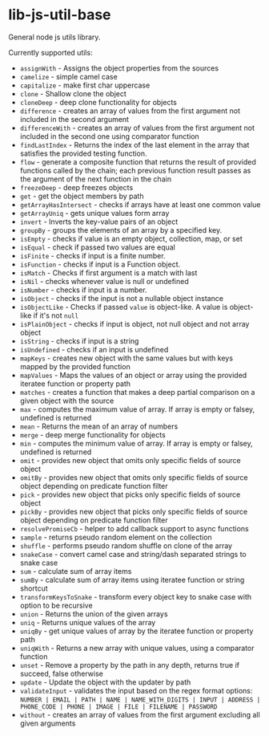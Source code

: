 # lib-js-util-base

General node js utils library.

Currently supported utils:
- `assignWith` - Assigns the object properties from the sources
- `camelize` - simple camel case
- `capitalize` - make first char uppercase
- `clone` - Shallow clone the object
- `cloneDeep` - deep clone functionality for objects
- `difference` - creates an array of values from the first argument not included in the second argument
- `differenceWith` - creates an array of values from the first argument not included in the second one using comparator function
- `findLastIndex` - Returns the index of the last element in the array that satisfies the provided testing function.
- `flow` - generate a composite function that returns the result of provided functions called by the chain; each previous function result passes as the argument of the next function in the chain
- `freezeDeep` - deep freezes objects
- `get` - get the object members by path
- `getArrayHasIntersect` - checks if arrays have at least one common value
- `getArrayUniq` - gets unique values form array
- `invert` - Inverts the key-value pairs of an object
- `groupBy` - groups the elements of an array by a specified key.
- `isEmpty` - checks if value is an empty object, collection, map, or set
- `isEqual` - check if passed two values are equal
- `isFinite` - checks if input is a finite number.
- `isFunction` - checks if input is a Function object.
- `isMatch` - Checks if first argument is a match with last
- `isNil` - checks whenever value is null or undefined
- `isNumber` - checks if input is a number.
- `isObject` - checks if the input is not a nullable object instance
- `isObjectLike` - Checks if passed `value` is object-like. A value is object-like if it's not `null`
- `isPlainObject` - checks if input is object, not null object and not array object
- `isString` - checks if input is a string
- `isUndefined` - checks if an input is undefined
- `mapKeys` - creates new object with the same values but with keys mapped by the provided function
- `mapValues` - Maps the values of an object or array using the provided iteratee function or property path
- `matches` - creates a function that makes a deep partial comparison on a given object with the source
- `max` - computes the maximum value of array. If array is empty or falsey, undefined is returned
- `mean` - Returns the mean of an array of numbers
- `merge` - deep merge functionality for objects
- `min` - computes the minimum value of array. If array is empty or falsey, undefined is returned
- `omit` - provides new object that omits only specific fields of source object
- `omitBy` -  provides new object that omits only specific fields of source object depending on predicate function filter
- `pick` - provides new object that picks only specific fields of source object
- `pickBy` -  provides new object that picks only specific fields of source object depending on predicate function filter
- `resolvePromiseCb` -  helper to add callback support to async functions
- `sample` - returns pseudo random element on the collection
- `shuffle` - performs pseudo random shuffle on clone of the array
- `snakeCase` - convert camel case and string/dash separated strings to snake case
- `sum` - calculate sum of array items
- `sumBy` - calculate sum of array items using iteratee function or string shortcut
- `transformKeysToSnake` - transform every object key to snake case with option to be recursive
- `union` - Returns the union of the given arrays
- `uniq` - Returns unique values of the array
- `uniqBy` - get unique values of array by the iteratee function or property path
- `uniqWith` - Returns a new array with unique values, using a comparator function
- `unset` - Remove a property by the path in any depth, returns true if succeed, false otherwise
- `update` - Update the object with the updater by path
- `validateInput` - validates the input based on the regex format options: `NUMBER | EMAIL | PATH | NAME | NAME_WITH_DIGITS | INPUT | ADDRESS | PHONE_CODE | PHONE | IMAGE | FILE | FILENAME | PASSWORD`
- `without` - creates an array of values from the first argument excluding all given arguments
